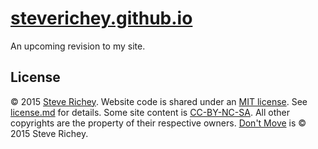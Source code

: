# [steverichey.github.io](http://steverichey.github.io)

An upcoming revision to my site.

## License

&copy; 2015 [Steve Richey](https://github.com/steverichey). Website code is shared under an [MIT license](https://tldrlegal.com/license/mit-license). See [license.md](./license.md) for details. Some site content is [CC-BY-NC-SA](https://creativecommons.org/licenses/by-nc-sa/3.0/). All other copyrights are the property of their respective owners. [Don't Move](http://www.dontmove.co) is &copy; 2015 Steve Richey.
